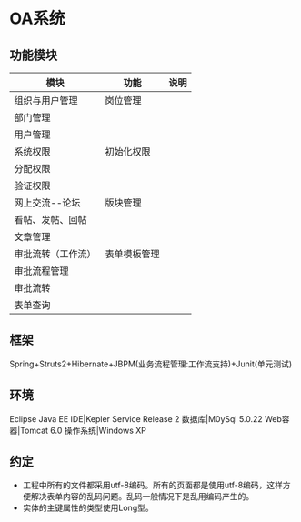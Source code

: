 # OA系统
## 功能模块
模块|功能|说明          
----|------|-----
组织与用户管理|岗位管理	
 |部门管理|
 |用户管理|
系统权限|初始化权限|	
 |分配权限	|
 |验证权限	|
网上交流--论坛|版块管理	|
 |看帖、发帖、回帖	|
 |文章管理	|
审批流转（工作流）|表单模板管理	|
 |审批流程管理	|
 |审批流转	|
 |表单查询	|

## 框架
Spring+Struts2+Hibernate+JBPM(业务流程管理:工作流支持)+Junit(单元测试)

## 环境
Eclipse Java EE IDE|Kepler Service Release 2
数据库|M0ySql 5.0.22
Web容器|Tomcat 6.0
操作系统|Windows XP

## 约定
* 工程中所有的文件都采用utf-8编码。所有的页面都是使用utf-8编码，这样方便解决表单内容的乱码问题。乱码一般情况下是乱用编码产生的。
* 实体的主键属性的类型使用Long型。